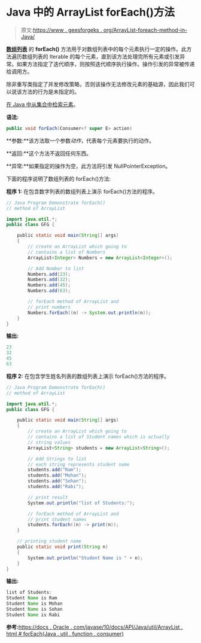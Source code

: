 # Java 中的 ArrayList forEach()方法

> 原文:[https://www . geesforgeks . org/ArrayList-foreach-method-in-Java/](https://www.geeksforgeeks.org/arraylist-foreach-method-in-java/)

[**数组列表**](https://www.geeksforgeeks.org/arraylist-in-java/) 的 **forEach()** 方法用于对数组列表中的每个元素执行一定的操作。此方法遍历数组列表的 Iterable 的每个元素，直到该方法处理完所有元素或引发异常。如果方法指定了迭代顺序，则按照迭代顺序执行操作。操作引发的异常被传递给调用方。

除非重写类指定了并发修改策略，否则该操作无法修改元素的基础源，因此我们可以说该方法的行为是未指定的。

[在 Java 中从集合中检索元素](https://www.geeksforgeeks.org/retrieving-elements-from-collection-for-each-iterator-listiterator-enumerationiterator/)。

**语法:**

```java
public void forEach(Consumer<? super E> action)
```

**参数:**该方法取一个参数*动作*，代表每个元素要执行的动作。

**返回:**这个方法不返回任何东西。

**异常:**如果指定的操作为空，此方法将引发 NullPointerException。

下面的程序说明了数组列表的 forEach()方法:

**程序 1:** 在包含数字列表的数组列表上演示 forEach()方法的程序。

```java
// Java Program Demonstrate forEach()
// method of ArrayList

import java.util.*;
public class GFG {

    public static void main(String[] args)
    {
        // create an ArrayList which going to
        // contains a list of Numbers
        ArrayList<Integer> Numbers = new ArrayList<Integer>();

        // Add Number to list
        Numbers.add(23);
        Numbers.add(32);
        Numbers.add(45);
        Numbers.add(63);

        // forEach method of ArrayList and
        // print numbers
        Numbers.forEach((n) -> System.out.println(n));
    }
}
```

**输出:**

```java
23
32
45
63

```

**程序 2:** 在包含学生姓名列表的数组列表上演示 forEach()方法的程序。

```java
// Java Program Demonstrate forEach()
// method of ArrayList

import java.util.*;
public class GFG {

    public static void main(String[] args)
    {
        // create an ArrayList which going to
        // contains a list of Student names which is actually
        // string values
        ArrayList<String> students = new ArrayList<String>();

        // Add Strings to list
        // each string represents student name
        students.add("Ram");
        students.add("Mohan");
        students.add("Sohan");
        students.add("Rabi");

        // print result
        System.out.println("list of Students:");

        // forEach method of ArrayList and
        // print student names
        students.forEach((n) -> print(n));
    }

    // printing student name
    public static void print(String n)
    {
        System.out.println("Student Name is " + n);
    }
}
```

**输出:**

```java
list of Students:
Student Name is Ram
Student Name is Mohan
Student Name is Sohan
Student Name is Rabi

```

**参考:**[https://docs . Oracle . com/javase/10/docs/API/Java/util/ArrayList . html # forEach(Java . util . function . consumer)](https://docs.oracle.com/javase/10/docs/api/java/util/ArrayList.html#forEach(java.util.function.Consumer))